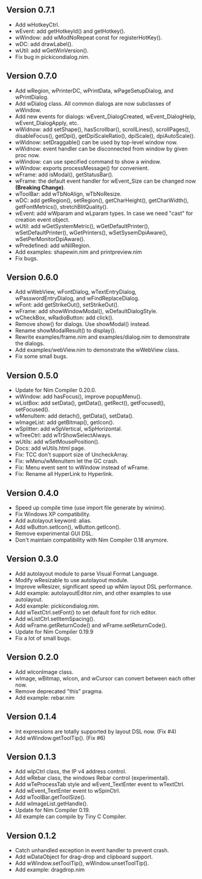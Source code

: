Version 0.7.1
-------------
* Add wHotkeyCtrl.
* wEvent: add getHotkeyId() and getHotkey().
* wWindow: add wModNoRepeat const for registerHotKey().
* wDC: add drawLabel().
* wUtil: add wGetWinVersion().
* Fix bug in pickicondialog.nim.

Version 0.7.0
-------------
* Add wRegion, wPrinterDC, wPrintData, wPageSetupDialog, and wPrintDialog.
* Add wDialog class. All common dialogs are now subclasses of wWindow.
* Add new events for dialogs: wEvent_DialogCreated, wEvent_DialogHelp, wEvent_DialogApply, etc.
* wWidnow: add setShape(), hasScrollbar(), scrollLines(), scrollPages(), disableFocus(), getDpi(), getDpiScaleRatio(), dpiScale(), dpiAutoScale().
* wWidnow: setDraggable() can be used by top-level window now.
* wWidnow: event handler can be disconnected from window by given proc now.
* wWindow: can use specified command to show a window.
* wWindow: exports processMessage() for convenient.
* wFrame: add isModal(), getStatusBar().
* wFrame: the default event handler for wEvent_Size can be changed now **(Breaking Change)**.
* wToolBar: add wTbNoAlign, wTbNoResize.
* wDC: add getRegion(), setRegion(), getCharHeight(), getCharWidth(), getFontMetrics(), stretchBlitQuality().
* wEvent: add wWparam and wLparam types. In case we need "cast" for creation event object.
* wUtil: add wGetSystemMetric(), wGetDefaultPrinter(), wSetDefaultPrinter(), wGetPrinters(), wSetSysemDpiAware(), wSetPerMonitorDpiAware().
* wPredefined: add wNilRegion.
* Add examples: shapewin.nim and printpreview.nim
* Fix bugs.

Version 0.6.0
-------------
* Add wWebView, wFontDialog, wTextEntryDialog, wPasswordEntryDialog, and wFindReplaceDialog.
* wFont: add getStrikeOut(), setStrikeOut().
* wFrame: add showWindowModal(), wDefaultDialogStyle.
* wCheckBox, wRadioButton: add click().
* Remove show() for dialogs. Use showModal() instead.
* Rename showModalResult() to display().
* Rewrite examples/frame.nim and examples/dialog.nim to demonstrate the dialogs.
* Add examples/webView.nim to demonstrate the wWebView class.
* Fix some small bugs.

Version 0.5.0
-------------
* Update for Nim Compiler 0.20.0.
* wWindow: add hasFocus(), improve popupMenu().
* wListBox: add setData(), getData(), getRect(), getFocused(), setFocused().
* wMenuItem: add detach(), getData(), setData().
* wImageList: add getBitmap(), getIcon().
* wSplitter: add wSpVertical, wSpHorizontal.
* wTreeCtrl: add wTrShowSelectAlways.
* wUtils: add wSetMousePosition().
* Docs: add wUtils.html page.
* Fix: TCC don't support size of UncheckArray.
* Fix: wMenu/wMenuItem let the GC crash.
* Fix: Menu event sent to wWindow instead of wFrame.
* Fix: Rename all HyperLink to Hyperlink.

Version 0.4.0
-------------
* Speed up compile time (use import file generate by winimx).
* Fix Windows XP compatibility.
* Add autolayout keyword: alias.
* Add wButton.setIcon(), wButton.getIcon().
* Remove experimental GUI DSL.
* Don't maintain compatibility with Nim Compiler 0.18 anymore.

Version 0.3.0
-------------
* Add autolayout module to parse Visual Format Language.
* Modify wResizable to use autolayout module.
* Improve wResizer, significant speed up wNim layout DSL performance.
* Add example: autolayoutEditor.nim, and other examples to use autolayout.
* Add example: pickicondialog.nim.
* Add wTextCtrl.setFont() to set default font for rich editor.
* Add wListCtrl.setItemSpacing().
* Add wFrame.getReturnCode() and wFrame.setReturnCode().
* Update for Nim Compiler 0.19.9
* Fix a lot of small bugs.

Version 0.2.0
-------------
* Add wIconImage class.
* wImage, wBitmap, wIcon, and wCursor can convert between each other now.
* Remove deprecated "this" pragma.
* Add example: rebar.nim

Version 0.1.4
-------------
* Int expressions are totally supported by layout DSL now. (Fix #4)
* Add wWindow.getToolTip(). (Fix #6)

Version 0.1.3
-------------
* Add wIpCtrl class, the IP v4 address control.
* Add wRebar class, the windows Rebar control (experimental).
* Add wTeProcessTab style and wEvent_TextEnter event to wTextCtrl.
* Add wEvent_TextEnter event to wSpinCtrl.
* Add wToolBar.getToolSize().
* Add wImageList.getHandle().
* Update for Nim Compiler 0.19.
* All example can compile by Tiny C Compiler.

Version 0.1.2
-------------
* Catch unhandled exception in event handler to prevent crash.
* Add wDataObject for drag-drop and clipboard support.
* Add wWindow.setToolTip(), wWindow.unsetToolTip().
* Add example: dragdrop.nim
